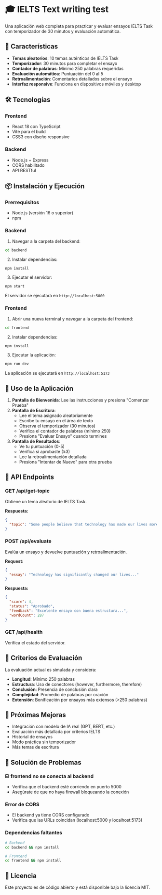 # 🎓 IELTS Text writing test

Una aplicación web completa para practicar y evaluar ensayos IELTS Task con temporizador de 30 minutos y evaluación automática.

## 🚀 Características

- **Temas aleatorios**: 10 temas auténticos de IELTS Task
- **Temporizador**: 30 minutos para completar el ensayo
- **Contador de palabras**: Mínimo 250 palabras requeridas
- **Evaluación automática**: Puntuación del 0 al 5
- **Retroalimentación**: Comentarios detallados sobre el ensayo
- **Interfaz responsive**: Funciona en dispositivos móviles y desktop

## 🛠️ Tecnologías

### Frontend
- React 18 con TypeScript
- Vite para el build
- CSS3 con diseño responsive

### Backend
- Node.js + Express
- CORS habilitado
- API RESTful

## 📦 Instalación y Ejecución

### Prerrequisitos
- Node.js (versión 16 o superior)
- npm

### Backend

1. Navegar a la carpeta del backend:
```bash
cd backend
```

2. Instalar dependencias:
```bash
npm install
```

3. Ejecutar el servidor:
```bash
npm start
```

El servidor se ejecutará en `http://localhost:5000`

### Frontend

1. Abrir una nueva terminal y navegar a la carpeta del frontend:
```bash
cd frontend
```

2. Instalar dependencias:
```bash
npm install
```

3. Ejecutar la aplicación:
```bash
npm run dev
```

La aplicación se ejecutará en `http://localhost:5173`

## 🎯 Uso de la Aplicación

1. **Pantalla de Bienvenida**: Lee las instrucciones y presiona "Comenzar Prueba"
2. **Pantalla de Escritura**: 
   - Lee el tema asignado aleatoriamente
   - Escribe tu ensayo en el área de texto
   - Observa el temporizador (30 minutos)
   - Verifica el contador de palabras (mínimo 250)
   - Presiona "Evaluar Ensayo" cuando termines
3. **Pantalla de Resultados**:
   - Ve tu puntuación (0-5)
   - Verifica si aprobaste (≥3)
   - Lee la retroalimentación detallada
   - Presiona "Intentar de Nuevo" para otra prueba

## 🔧 API Endpoints

### GET /api/get-topic
Obtiene un tema aleatorio de IELTS Task.

**Respuesta:**
```json
{
  "topic": "Some people believe that technology has made our lives more complex..."
}
```

### POST /api/evaluate
Evalúa un ensayo y devuelve puntuación y retroalimentación.

**Request:**
```json
{
  "essay": "Technology has significantly changed our lives..."
}
```

**Respuesta:**
```json
{
  "score": 4,
  "status": "Aprobado",
  "feedback": "Excelente ensayo con buena estructura...",
  "wordCount": 287
}
```

### GET /api/health
Verifica el estado del servidor.

## 📝 Criterios de Evaluación

La evaluación actual es simulada y considera:

- **Longitud**: Mínimo 250 palabras
- **Estructura**: Uso de conectores (however, furthermore, therefore)
- **Conclusión**: Presencia de conclusión clara
- **Complejidad**: Promedio de palabras por oración
- **Extensión**: Bonificación por ensayos más extensos (>250 palabras)

## 🔮 Próximas Mejoras

- Integración con modelo de IA real (GPT, BERT, etc.)
- Evaluación más detallada por criterios IELTS
- Historial de ensayos
- Modo práctica sin temporizador
- Más temas de escritura

## 🐛 Solución de Problemas

### El frontend no se conecta al backend
- Verifica que el backend esté corriendo en puerto 5000
- Asegúrate de que no haya firewall bloqueando la conexión

### Error de CORS
- El backend ya tiene CORS configurado
- Verifica que las URLs coincidan (localhost:5000 y localhost:5173)

### Dependencias faltantes
```bash
# Backend
cd backend && npm install

# Frontend
cd frontend && npm install
```

## 📄 Licencia

Este proyecto es de código abierto y está disponible bajo la licencia MIT.